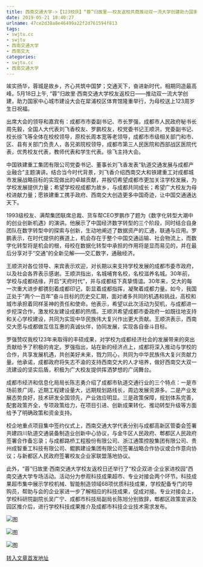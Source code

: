 ```yaml
---
title: 西南交通大学->【123校庆】“蓉”归故里——校友返校共商推动双一流大学创建助力国家中心城市建设 | swjtu.cc
date: 2019-05-21 18:40:27
urlname: 47ce2d38a8e46499a22f2d761594f813
tags: 
- swjtu.cc
- swjtu
- 西南交通大学
- 西南交大
categories:
- swjtu.cc
- 西南交通大学
---
```



竢实扬华，蓉城是故乡，齐心共筑中国梦；交通天下，奋进新时代，相期同造最高峰。5月18日上午, “蓉”归故里·西南交通大学校友返校日——推动双一流大学创建，助力国家中心城市建设大会在犀浦校区体育馆隆重举行，为母校送上123周岁生日祝福。

出席大会的领导和嘉宾有：成都市市委副书记、市长罗强，成都市人民政府秘书长周先毅，全国人大代表刘飞香校友、罗鹏校友，校党委书记王顺洪，党委副书记、校长徐飞等全体在校校领导，原校长周本宽等老领导，成都市市级相关部门和市、区、县有关部门负责人，各兄弟院校领导，成都市第三人民医院和西部战区医院代表，优秀校友代表，教师代表和学生代表。徐飞主持大会。

中国铁建重工集团有限公司党委书记、董事长刘飞香发表“轨道交通发展与成都产业融合”主题演讲。结合当今时代背景，刘飞香介绍西南交大和铁建重工对成都城市发展战略目标的实现做出的卓越贡献，并殷切希望成都市更加关注学校发展，为学校发展提供力量；希望学校视成都为故乡，与成都共同成长；希望广大校友为母校进献力量；愿铁建重工携手政府、西南交大创造更多中国奇迹，让中国交通通达天下。

1993级校友、满帮集团联席总裁、货车帮CEO罗鹏作了题为《数字化转型大潮中的创业创新机遇》的演讲。他展示了中国经济数字转型的三个阶段，同时结合自身团队在数字转型中的探索与创新，生动地阐述了数据资产的汇通，联通与应用。罗鹏表示，在时代提供的赛道上，机会存在于整个中国交通运输、社会物流上，而数字化转型将是机会的根，母校在数据化转型中承担的作用将是显而易见的，并在最后分享对于“交通”的全新见解——交汇数字，通融经济。

王顺洪对各位领导、来宾表示欢迎，对长期以来支持学校发展的成都市委市政府，以及社会各界表示感谢。王顺洪指出，名城哺育名校，名校滋养名城。30年前，学校与成都结缘，开启“天府时代”，并与成都结下真挚情谊。30年来，交大的每一次重大进步都镌刻着成都印记，彰显着成都指挥，凝聚着成都力量。如今，我国正处于“两个一百年”奋斗目标的历史交汇期，面对诸多共同的机遇和挑战，高校和城市承担着同样圣神的责任和使命。他表示，希望以此次活动为契机，与成都进一步挖深合作，激发校友建设成都的热情。王顺洪希望成都市委政府一如既往地支持和关心学校建设，共同为实现中华民族伟大复兴作出更大贡献。王顺洪表示，西南交大愿与成都做互信互惠的真诚伙伴，协同发展，实现各自奋斗目标。

罗强赞叹我校123年来取得的丰硕成果，对学校为成都经济社会的发展带来的突出贡献给予了积极的肯定。罗强指出，站在新的经济点上，成都将深入推动与学校的合作，共享发展机遇，共创美好未来，戮力同心，共同为中华民族伟大复兴贡献力量。他承诺，成都政府将矢志不渝的支持西南交大的人才培养，做好西南交大双一流建设的坚实后盾，积极为广大校友提供挥洒梦想的广阔舞台。

成都市经济和信息化局局长陈志勇介绍了成都市轨道交通行业的三个特点：一是市场前景广阔，近期工程建设量大，远期规划路线长，周边发展资源多。二是产业发展态势良好，技术研发全国领先，产业效应明显。三是政策保障，规划体系完善，配套政策齐全，专项政策给力，在项目引进、创新成果转化、推动转型升级等方面给予了明确政策和资金支持。

校企地重点项目集中签约仪式上，西南交通大学代表分别与成都高新区管委会签署共建四川轨道交通装备制造业创新中心协议，与金牛区人民政府、郫都区人民政府签署合作备忘录；与成都路桥工程股份有限公司、浙江通策控股集团有限公司、贵州成智重工科技有限公司、鲲鹏建设集团有限公司签署战略合作协议或合作意向协议；与新都区人民政府签署校友企业家联盟落地协议。

此外，“蓉”归故里·西南交通大学校友返校日还举行了“校企双进·企业家进校园”西南交通大学专场活动。活动分为参观科技成果超市、专业对接会两个环节。科技成果超市集中展示学校机械、智能制造领域68项优质科技成果，学校配备专门的导购员，帮助与会的企业家进一步了解相应的科技成果，促成对接。专业对接会上，学校科研院副院长吴广宁、成都市科技局副局长陈旭分别致辞，郫都区政策宣讲及园区推介后，进行学校科技成果推介及成都市科技企业技术需求发布。



![图](https://news.swjtu.edu.cn/upload/201905/21/201905211739043468.jpg)

![图](https://news.swjtu.edu.cn/upload/201905/21/201905211738501190.jpg)

![图](https://news.swjtu.edu.cn/upload/201905/21/201905211737588950.jpg)

[转入文章首发地址](https://news.swjtu.edu.cn/shownews-18405.shtml)
